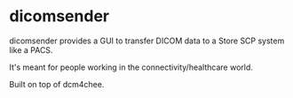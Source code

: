 # dicomsender

dicomsender provides a GUI to transfer DICOM data to a Store SCP system like a PACS.

It's meant for people working in the connectivity/healthcare world. 

Built on top of dcm4chee.
